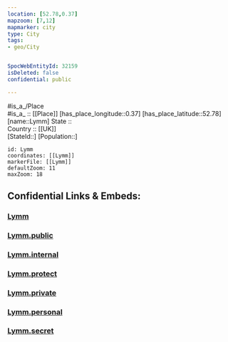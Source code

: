 ```yaml
---
location: [52.78,0.37] 
mapzoom: [7,12] 
mapmarker: city 
type: City
tags:
- geo/City


SpocWebEntityId: 32159
isDeleted: false
confidential: public

---
```

#is_a_/Place  
#is_a_ :: [[Place]] 
[has_place_longitude::0.37] 
[has_place_latitude::52.78] 
[name::Lymm] 
State ::  
Country :: [[UK]]  
[StateId::] 
[Population::] 



```leaflet
id: Lymm
coordinates: [[Lymm]] 
markerFile: [[Lymm]] 
defaultZoom: 11 
maxZoom: 18
```


## Confidential Links & Embeds: 

### [Lymm](/_Standards/Earth/Continent/Europe/Europe~North/UK/England/Regions~England/East_of_England/Norfolk,County/cities~Norfolk/King's_Lynn_and_West-Norfolk/cities~King'sLynnandWestNorfolk/Lymm.md) 

### [Lymm.public](/_public/Earth/Continent/Europe/Europe~North/UK/England/Regions~England/East_of_England/Norfolk,County/cities~Norfolk/King's_Lynn_and_West-Norfolk/cities~King'sLynnandWestNorfolk/Lymm.public.md) 

### [Lymm.internal](/_internal/Earth/Continent/Europe/Europe~North/UK/England/Regions~England/East_of_England/Norfolk,County/cities~Norfolk/King's_Lynn_and_West-Norfolk/cities~King'sLynnandWestNorfolk/Lymm.internal.md) 

### [Lymm.protect](/_protect/Earth/Continent/Europe/Europe~North/UK/England/Regions~England/East_of_England/Norfolk,County/cities~Norfolk/King's_Lynn_and_West-Norfolk/cities~King'sLynnandWestNorfolk/Lymm.protect.md) 

### [Lymm.private](/_private/Earth/Continent/Europe/Europe~North/UK/England/Regions~England/East_of_England/Norfolk,County/cities~Norfolk/King's_Lynn_and_West-Norfolk/cities~King'sLynnandWestNorfolk/Lymm.private.md) 

### [Lymm.personal](/_personal/Earth/Continent/Europe/Europe~North/UK/England/Regions~England/East_of_England/Norfolk,County/cities~Norfolk/King's_Lynn_and_West-Norfolk/cities~King'sLynnandWestNorfolk/Lymm.personal.md) 

### [Lymm.secret](/_secret/Earth/Continent/Europe/Europe~North/UK/England/Regions~England/East_of_England/Norfolk,County/cities~Norfolk/King's_Lynn_and_West-Norfolk/cities~King'sLynnandWestNorfolk/Lymm.secret.md)

